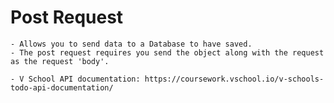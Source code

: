 # Post Request

    - Allows you to send data to a Database to have saved.
    - The post request requires you send the object along with the request as the request 'body'.
    
    - V School API documentation: https://coursework.vschool.io/v-schools-todo-api-documentation/